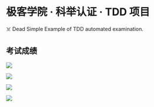# 极客学院 · 科举认证 · TDD 项目

☠️ Dead Simple Example of TDD automated examination.

## 考试成绩

![](https://github.com/jiker-keju/tdd-fizzbuzz/workflows/代码风格/badge.svg)

![](https://github.com/jiker-keju/tdd-fizzbuzz/workflows/代码构建/build.yml/badge.svg)

![](https://github.com/jiker-keju/tdd-fizzbuzz/workflows/测试代码/badge.svg)

![](https://github.com/jiker-keju/tdd-fizzbuzz/workflows/功能代码/badge.svg)
